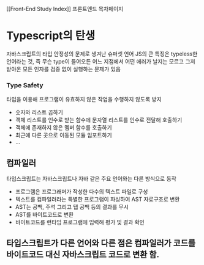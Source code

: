 ```toc
```

[[Front-End Study Index]]
프론트엔드 목차페이지

# Typescript의 탄생

자바스크립트의 타입 안정성의 문제로 생겨난 슈퍼셋 언어
JS의 큰 특징은 typeless한 언어라는 것, 즉 무슨 type이 들어오든 어느 지점에서 어떤 에러가 날지는 모르고 그저 받아온 모든 인자를 검증 없이 실행하는 문제가 있음

### Type Safety
타입을 이용해 프로그램이 유효하지 않은 작업을 수행하지 않도록 방지
- 숫자와 리스트 곱하기
- 객체 리스트를 인수로 받는 함수에 문자열 리스트를 인수로 전달해 호출하기
- 객체에 존재하지 않은 멤버 함수를 호출하기
- 최근에 다른 곳으로 이동된 모듈 임포트하기
- ...

## 컴파일러
타입스크립트는 자바스크립트나 자바 같은 주요 언어와는 다른 방식으로 동작
- 프로그램은 프로그래머가 작성한 다수의 텍스트 파일로 구성
- 텍스트를 컴파일러라는 특별한 프로그램이 파싱하여 AST 자료구조로 변환
- AST는 공백, 주석 그리고 탭 공백 등의 결과를 무시
- AST를 바이트코드로 변환
- 바이트코드를 런타임 프로그램에 입력해 평가 및 결과 확인

타입스크립트가 다른 언어와 다른 점은 컴파일러가 코드를 바이트코드 대신 자바스크립트 코드로 변환 함.
- 